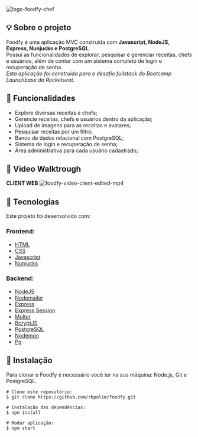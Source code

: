 ![logo-foodfy-chef](https://user-images.githubusercontent.com/66570560/114239633-b2c18500-995c-11eb-89e7-07998cb0b393.png)

## 💡 **Sobre o projeto**
Foodfy é uma aplicação MVC construída com **Javascript, NodeJS, Express, Nunjucks e PostgreSQL**. 
</br>Possui as funcionalidades de explorar, pesquisar e gerenciar receitas, chefs e usuários, além de contar com um sistema completo de login e recuperação de senha.
</br>*Esta aplicação foi construida para o desafio fullstack do Bootcamp Launchbase da Rocketseat.*

## 📑 **Funcionalidades**

- Explore diversas receitas e chefs;
- Gerencie receitas, chefs e usuários dentro da aplicação;
- Upload de imagens para as receitas e avatares;
- Pesquisar receitas por um filtro;
- Banco de dados relacional com PostgreSQL;
- Sistema de login e recuperação de senha;
- Área administrativa para cada usuário cadastrado;

## 🎥 Video Walktrough
<strong align="center">CLIENT WEB</strong>
![foodfy-video-client-edited-mp4](https://user-images.githubusercontent.com/66570560/114238132-83117d80-995a-11eb-8334-c82b1784fa44.gif)

## 🔧 **Tecnologias**
Este projeto foi desenvolvido com:

### Frontend:

- [HTML](https://)
- [CSS](https://)
- [Javascript](https://)
- [Nunjucks](https://)

### Backend:

- [NodeJS](https://)
- [Nodemailer](https://)
- [Express](https://)
- [Express Session](https://)
- [Multer](https://)
- [BcryptJS](https://)
- [PostgreSQL](https://)
- [Nodemon](https://)
- [Pg](https://)

## 💽 **Instalação**

Para clonar o Foodfy é necessário você ter na sua máquina: Node.js, Git e PostgreSQL.

```
# Clone este repositório:
$ git clone https://github.com/rbpolim/foodfy.git

# Instalação das dependências:
$ npm install

# Rodar aplicação:
$ npm start
```
